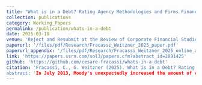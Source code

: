 ```yaml
---
title: "What is in a Debt? Rating Agency Methodologies and Firms Financing and Investment Decisions."
collection: publications
category: Working_Papers
permalink: /publication/whats-in-a-debt
date: 2025-03-18
venue: 'Reject and Resubmit at the Review of Corporate Financial Studies'
paperurl: '/files/pdf/Research/Fracassi_Weitzner_2025_paper.pdf'
paperurl_appendix: '/files/pdf/Research/Fracassi_Weitzner_2025_online_appendix.pdf'
link: 'https://papers.ssrn.com/sol3/papers.cfm?abstract_id=2891425'
github: 'https://github.com/cesare-fracassi/whats-in-a-debt'
citation: 'Fracassi, C., G. Weitzner (2025). What is in a Debt? Rating Agency Methodologies and Firms Financing and Investment Decisions. Reject and Resubmit at the Review of Corporate Financial Studies. 
abstract: 'In July 2013, Moody's unexpectedly increased the amount of equity credit that speculative-grade firms receive for preferred stock from 50% to 100%. Firms affected by the rule change were suddenly considered less levered by Moodys even though their balance sheets did not change. These firms responded by issuing debt, targeting a leverage ratio as defined by Moodys, and growing their assets. The rule change transferred value from bond to equity holders, and led to an increase in preferred stock issuance. How rating agencies assess risk thus has a significant causal impact on firms financing, investment, and security design decisions.'
---
```


